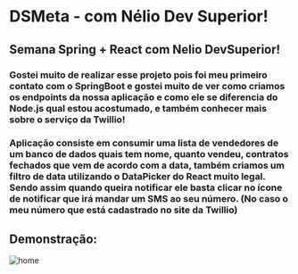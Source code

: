 # DSMeta - com Nélio Dev Superior!

## Semana Spring + React com Nelio DevSuperior!

### Gostei muito de realizar esse projeto pois foi meu primeiro contato com o SpringBoot e gostei muito de ver como criamos os endpoints da nossa aplicação e como ele se diferencia do Node.js qual estou acostumado, e também conhecer mais sobre o serviço da Twillio!

### Aplicação consiste em consumir uma lista de vendedores de um banco de dados quais tem nome, quanto vendeu, contratos fechados que vem de acordo com a data, também criamos um filtro de data utilizando o DataPicker do React muito legal. Sendo assim quando queira notificar ele basta clicar no ícone de notificar que irá mandar um SMS ao seu número. (No caso o meu número que está cadastrado no site da Twillio)

## Demonstração:

![home](https://user-images.githubusercontent.com/62243365/203324205-a5bb9fea-b21b-4c76-8d86-30b6c5a5dc93.png)
